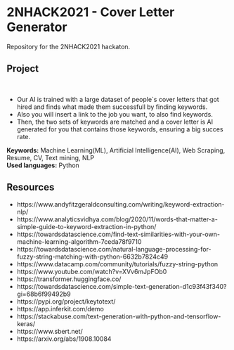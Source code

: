 # 2NHACK2021 - Cover Letter Generator

Repository for the 2NHACK2021 hackaton.

<h2>Project</h2><br>
<ul>
  <li>Our AI is trained with a large dataset of people`s cover letters that got hired and finds what made them successfull by finding keywords.</li>
  <li>Also you will insert a link to the job you want, to also find keywords.</li>
  <li>Then, the two sets of keywords are matched and a cover letter is AI generated for you that contains those keywords, ensuring a big succes rate.</li>
</ul>

<b>Keywords:</b> Machine Learning(ML), Artificial Intelligence(AI), Web Scraping, Resume, CV, Text mining, NLP<br>
<b>Used languages:</b> Python


<h2>Resources</h2>
<ul>
  <li>https://www.andyfitzgeraldconsulting.com/writing/keyword-extraction-nlp/</li>
  <li>https://www.analyticsvidhya.com/blog/2020/11/words-that-matter-a-simple-guide-to-keyword-extraction-in-python/</li>
  <li>https://towardsdatascience.com/find-text-similarities-with-your-own-machine-learning-algorithm-7ceda78f9710</li>
  <li>https://towardsdatascience.com/natural-language-processing-for-fuzzy-string-matching-with-python-6632b7824c49</li>
  <li>https://www.datacamp.com/community/tutorials/fuzzy-string-python</li>
  <li>https://www.youtube.com/watch?v=XVv6mJpFOb0</li>
  <li>https://transformer.huggingface.co/</li>
  <li>https://towardsdatascience.com/simple-text-generation-d1c93f43f340?gi=68b6f99492b9</li>
  <li>https://pypi.org/project/keytotext/</li>
  <li>https://app.inferkit.com/demo</li>
  <li>https://stackabuse.com/text-generation-with-python-and-tensorflow-keras/</li>
  <li>https://www.sbert.net/</li>
  <li>https://arxiv.org/abs/1908.10084</li>
 </ul>
